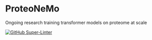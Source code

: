 # ProteoNeMo
Ongoing research training transformer models on proteome at scale

[![GitHub Super-Linter](https://github.com/peptoneinc/ProteoNeMo/workflows/Lint%20Code%20Base/badge.svg)](https://github.com/marketplace/actions/super-linter)
